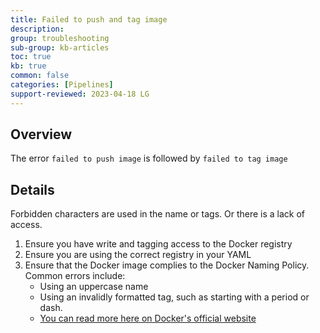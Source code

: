 ```yaml
---
title: Failed to push and tag image
description: 
group: troubleshooting
sub-group: kb-articles
toc: true
kb: true
common: false
categories: [Pipelines]
support-reviewed: 2023-04-18 LG
---
```


## Overview

The error `failed to push image` is followed by `failed to tag image`

## Details

Forbidden characters are used in the name or tags. Or there is a lack of access.

  1. Ensure you have write and tagging access to the Docker registry
  2. Ensure you are using the correct registry in your YAML
  3. Ensure that the Docker image complies to the Docker Naming Policy. Common errors include:
     * Using an uppercase name
     * Using an invalidly formatted tag, such as starting with a period or dash.
     * [You can read more here on Docker's official website](https://docs.docker.com/engine/reference/commandline/tag/)
